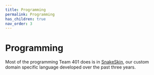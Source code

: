```yaml
---
title: Programming
permalink: Programming
has_children: true
nav_order: 3
---
```


# Programming
Most of the programming Team 401 does is in [SnakeSkin](https://github.com/team401/SnakeSkin), our custom domain specific language developed over the past three years.

